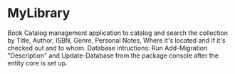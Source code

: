 # MyLibrary
Book Catalog management application to catalog and search the collection by Title, Author, ISBN, Genre, Personal Notes, Where it's located and if it's checked out and to whom.
Database intructions:
Run Add-Migration "Description" and Update-Database from the package console after the entity core is set up.
